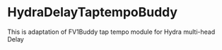 # HydraDelayTaptempoBuddy
This is adaptation of FV1Buddy tap tempo module for Hydra multi-head Delay
